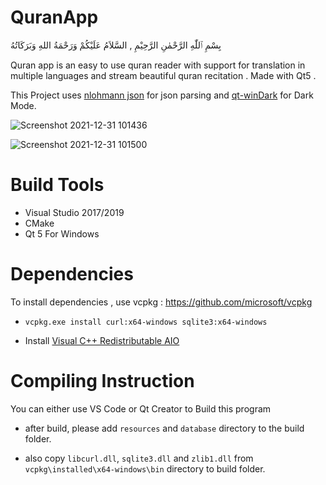 # QuranApp

بِسْمِ ٱللّٰهِ الرَّحْمٰنِ الرَّحِيْمِ ,
السَّلاَمُ عَلَيْكُمْ وَرَحْمَةُ اللهِ وَبَرَكَاتُهُ

Quran app is an easy to use quran reader with support for translation in multiple languages and stream beautiful quran recitation . Made with Qt5 .

This Project uses [nlohmann json](https://github.com/nlohmann/json) for json parsing and [qt-winDark](https://github.com/envyen/qt-winDark) for Dark Mode.

![Screenshot 2021-12-31 101436](https://user-images.githubusercontent.com/95064572/147803856-a64a2fd8-51ac-47d0-ab30-6d187070b7cb.png)

![Screenshot 2021-12-31 101500](https://user-images.githubusercontent.com/95064572/147803860-60d600ef-2521-43c9-8d6d-a646c18a22d0.png)


# Build Tools
* Visual Studio 2017/2019
* CMake
* Qt 5 For Windows

# Dependencies
To install dependencies , use vcpkg : https://github.com/microsoft/vcpkg
* `vcpkg.exe install curl:x64-windows sqlite3:x64-windows`

* Install [Visual C++ Redistributable AIO](https://github.com/abbodi1406/vcredist)

# Compiling Instruction
You can either use VS Code or Qt Creator to Build this program

* after build, please add `resources` and `database` directory to the build folder.

*  also copy `libcurl.dll`, `sqlite3.dll` and `zlib1.dll` from `vcpkg\installed\x64-windows\bin` directory to build folder.

